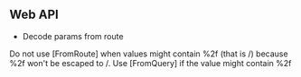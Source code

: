 ## Web API

- Decode params from route

Do not use [FromRoute] when values might contain %2f (that is /) because %2f won't be escaped to /. Use [FromQuery] if the value might contain %2f